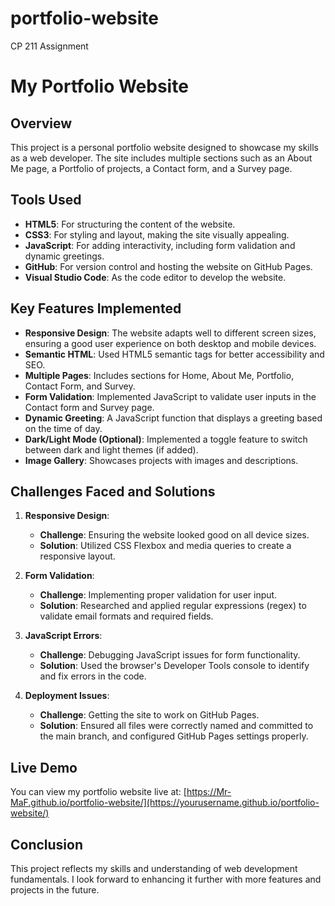 # portfolio-website
CP 211 Assignment 

# My Portfolio Website

## Overview
This project is a personal portfolio website designed to showcase my skills as a web developer. The site includes multiple sections such as an About Me page, a Portfolio of projects, a Contact form, and a Survey page.

## Tools Used
- **HTML5**: For structuring the content of the website.
- **CSS3**: For styling and layout, making the site visually appealing.
- **JavaScript**: For adding interactivity, including form validation and dynamic greetings.
- **GitHub**: For version control and hosting the website on GitHub Pages.
- **Visual Studio Code**: As the code editor to develop the website.

## Key Features Implemented
- **Responsive Design**: The website adapts well to different screen sizes, ensuring a good user experience on both desktop and mobile devices.
- **Semantic HTML**: Used HTML5 semantic tags for better accessibility and SEO.
- **Multiple Pages**: Includes sections for Home, About Me, Portfolio, Contact Form, and Survey.
- **Form Validation**: Implemented JavaScript to validate user inputs in the Contact form and Survey page.
- **Dynamic Greeting**: A JavaScript function that displays a greeting based on the time of day.
- **Dark/Light Mode (Optional)**: Implemented a toggle feature to switch between dark and light themes (if added).
- **Image Gallery**: Showcases projects with images and descriptions.

## Challenges Faced and Solutions
1. **Responsive Design**:
   - **Challenge**: Ensuring the website looked good on all device sizes.
   - **Solution**: Utilized CSS Flexbox and media queries to create a responsive layout.

2. **Form Validation**:
   - **Challenge**: Implementing proper validation for user input.
   - **Solution**: Researched and applied regular expressions (regex) to validate email formats and required fields.

3. **JavaScript Errors**:
   - **Challenge**: Debugging JavaScript issues for form functionality.
   - **Solution**: Used the browser's Developer Tools console to identify and fix errors in the code.

4. **Deployment Issues**:
   - **Challenge**: Getting the site to work on GitHub Pages.
   - **Solution**: Ensured all files were correctly named and committed to the main branch, and configured GitHub Pages settings properly.

## Live Demo
You can view my portfolio website live at: [https://Mr-MaF.github.io/portfolio-website/](https://yourusername.github.io/portfolio-website/)

## Conclusion
This project reflects my skills and understanding of web development fundamentals. I look forward to enhancing it further with more features and projects in the future.
